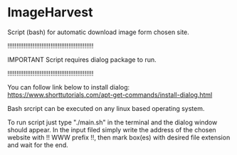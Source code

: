 # ImageHarvest
Script (bash) for automatic download image form chosen site.

!!!!!!!!!!!!!!!!!!!!!!!!!!!!!!!!!!!!!!!!!!!!!!!!

IMPORTANT Script requires dialog package to run.

!!!!!!!!!!!!!!!!!!!!!!!!!!!!!!!!!!!!!!!!!!!!!!!!

You can follow link below to install dialog:
https://www.shorttutorials.com/apt-get-commands/install-dialog.html

Bash srcript can be executed on any linux based operating system.

To run script just type "./main.sh" in the terminal and the dialog window should appear.
In the input filed simply write the address of the chosen website with !! WWW prefix !!, then mark box(es) with desired file extension and wait for the end.

